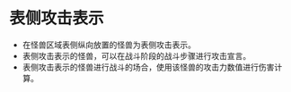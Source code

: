 # 表侧攻击表示

* 在怪兽区域表侧纵向放置的怪兽为表侧攻击表示。
* 表侧攻击表示的怪兽，可以在战斗阶段的战斗步骤进行攻击宣言。
* 表侧攻击表示的怪兽进行战斗的场合，使用该怪兽的攻击力数值进行伤害计算。


